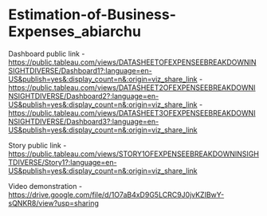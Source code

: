 # Estimation-of-Business-Expenses_abiarchu

Dashboard public link - https://public.tableau.com/views/DATASHEETOFEXPENSEEBREAKDOWNINSIGHTDIVERSE/Dashboard1?:language=en-US&publish=yes&:display_count=n&:origin=viz_share_link
                      - https://public.tableau.com/views/DATASHEET2OFEXPENSEEBREAKDOWNINSIGHTDIVERSE/Dashboard2?:language=en-US&publish=yes&:display_count=n&:origin=viz_share_link
                      - https://public.tableau.com/views/DATASHEET3OFEXPENSEEBREAKDOWNINSIGHTDIVERSE/Dashboard3?:language=en-US&publish=yes&:display_count=n&:origin=viz_share_link
                      
Story public link     - https://public.tableau.com/views/STORY1OFEXPENSEEBREAKDOWNINSIGHTDIVERSE/Story1?:language=en-US&publish=yes&:display_count=n&:origin=viz_share_link

Video demonstration   - https://drive.google.com/file/d/1O7aB4xD9G5LCRC9J0jvKZIBwY-sQNKR8/view?usp=sharing
